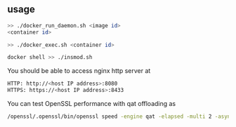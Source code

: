 ## usage

``` sh
>> ./docker_run_daemon.sh <image id>
<container id>

>> ./docker_exec.sh <container id>

docker shell >> ./insmod.sh
```

You should be able to access nginx http server at
``` sh
HTTP: http://<host IP address>:8080
HTTPS: https://<host IP address>:8433
```


You can test OpenSSL performance with qat offloading as
``` sh
/openssl/.openssl/bin/openssl speed -engine qat -elapsed -multi 2 -async_jobs 72 rsa2048
```
